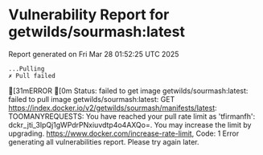 # Vulnerability Report for getwilds/sourmash:latest

Report generated on Fri Mar 28 01:52:25 UTC 2025

    ...Pulling
    ✗ Pull failed
[31mERROR  [0m Status: failed to get image getwilds/sourmash:latest: failed to pull image getwilds/sourmash:latest: GET https://index.docker.io/v2/getwilds/sourmash/manifests/latest: TOOMANYREQUESTS: You have reached your pull rate limit as 'tfirmanfh': dckr_jti_3lpQj1gWPdrPNxiuvdtp4o4AXQo=. You may increase the limit by upgrading. https://www.docker.com/increase-rate-limit, Code: 1 
Error generating all vulnerabilities report. Please try again later.
